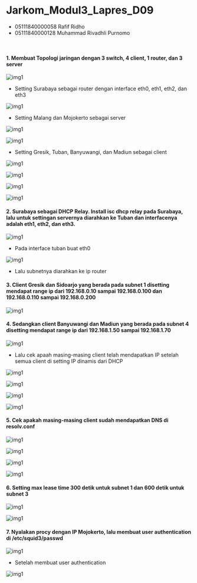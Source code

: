 # Jarkom_Modul3_Lapres_D09

- 05111840000058 Rafif Ridho
- 05111840000128 Muhammad Rivadhli Purnomo

<br>

#### 1. Membuat Topologi jaringan dengan 3 switch, 4 client, 1 router,  dan 3 server

![img1](/img/1-1.jpg)

* Setting Surabaya sebagai router dengan interface eth0, eth1, eth2, dan eth3

![img1](/img/1-2.jpg)

* Setting Malang dan Mojokerto sebagai server

![img1](/img/1-3.jpg)

![img1](/img/1-4.jpg)

* Setting Gresik, Tuban, Banyuwangi, dan Madiun sebagai client

![img1](/img/1-5.jpg)

![img1](/img/1-6.jpg)

![img1](/img/1-7.jpg)

![img1](/img/1-8.jpg)

#### 2. Surabaya sebagai DHCP Relay. Install isc dhcp relay pada Surabaya, lalu untuk settingan servernya diarahkan ke Tuban dan interfacenya adalah eth1, eth2, dan eth3.

![img1](/img/2-1.jpg)

* Pada interface tuban buat eth0

![img1](/img/2-2.jpg)

* Lalu subnetnya diarahkan ke ip router

#### 3. Client Gresik dan Sidoarjo yang berada pada subnet 1 disetting mendapat range ip dari 192.168.0.10 sampai 192.168.0.100 dan 192.168.0.110 sampai 192.168.0.200

![img1](/img/3-1.jpg)

#### 4. Sedangkan client Banyuwangi dan Madiun yang berada pada subnet 4 disetting mendapat range ip dari 192.168.1.50 sampai 192.168.1.70

![img1](/img/4-1.jpg)

* Lalu cek apaah masing-masing client telah mendapatkan IP setelah semua client di setting IP dinamis dari DHCP

![img1](/img/4-2.jpg)

![img1](/img/4-3.jpg)

![img1](/img/4-4.jpg)

![img1](/img/4-5.jpg)

#### 5. Cek apakah masing-masing client sudah mendapatkan DNS di resolv.conf

![img1](/img/5-1.jpg)

![img1](/img/5-2.jpg)

![img1](/img/5-3.jpg)

![img1](/img/5-4.jpg)

#### 6. Setting max lease time 300 detik untuk subnet 1 dan 600 detik untuk subnet 3

![img1](/img/6-1.jpg)

![img1](/img/6-2.jpg)

#### 7. Nyalakan procy dengan IP Mojokerto, lalu membuat user authentication di /etc/squid3/passwd

![img1](/img/7-1.jpg)

* Setelah membuat user authentication

![img1](/img/7-2.jpg)
